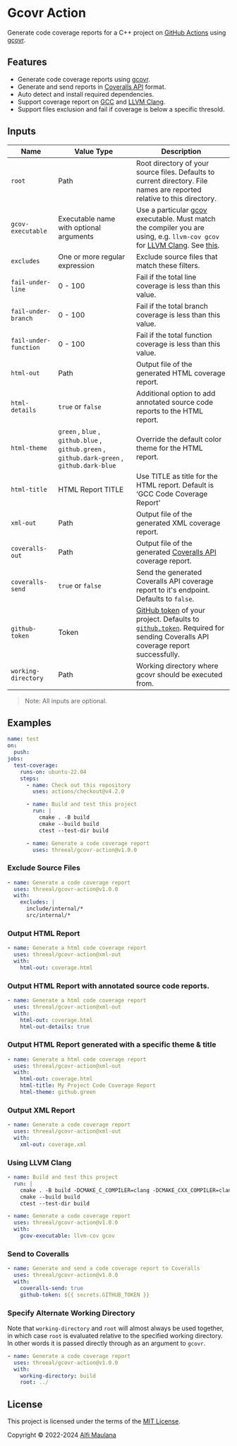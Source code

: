 # Gcovr Action

Generate code coverage reports for a C++ project on [GitHub Actions](https://github.com/features/actions) using [gcovr](https://gcovr.com/en/stable/).

## Features

- Generate code coverage reports using [gcovr](https://gcovr.com/en/stable/).
- Generate and send reports in [Coveralls API](https://docs.coveralls.io/api-introduction) format.
- Auto detect and install required dependencies.
- Support coverage report on [GCC](https://gcc.gnu.org/) and [LLVM Clang](https://clang.llvm.org/).
- Support files exclusion and fail if coverage is below a specific thresold.

## Inputs

| Name | Value Type | Description |
| --- | --- | --- |
| `root` | Path | Root directory of your source files. Defaults to current directory. File names are reported relative to this directory. |
| `gcov-executable` | Executable name with optional arguments | Use a particular [gcov](https://gcc.gnu.org/onlinedocs/gcc/Gcov.html) executable. Must match the compiler you are using, e.g. `llvm-cov gcov` for [LLVM Clang](https://clang.llvm.org/). See [this](https://gcovr.com/en/stable/guide/compiling.html#choosing-the-right-gcov-executable). |
| `excludes` | One or more regular expression | Exclude source files that match these filters. |
| `fail-under-line` | 0 - 100 | Fail if the total line coverage is less than this value. |
| `fail-under-branch` | 0 - 100 | Fail if the total branch coverage is less than this value. |
| `fail-under-function` | 0 - 100 | Fail if the total function coverage is less than this value. |
| `html-out` | Path | Output file of the generated HTML coverage report. |
| `html-details` | `true` or `false`  | Additional option to add annotated source code reports to the HTML report. |
| `html-theme` | `green` , `blue` , `github.blue` , `github.green` , `github.dark-green` , `github.dark-blue` | Override the default color theme for the HTML report. |
| `html-title` | HTML Report TITLE  | Use TITLE as title for the HTML report. Default is ‘GCC Code Coverage Report’ |
| `xml-out` | Path | Output file of the generated XML coverage report. |
| `coveralls-out` | Path | Output file of the generated [Coveralls API](https://docs.coveralls.io/api-introduction) coverage report. |
| `coveralls-send` | `true` or `false` | Send the generated Coveralls API coverage report to it's endpoint. Defaults to `false`. |
| `github-token` | Token | [GitHub token](https://docs.github.com/en/actions/security-guides/automatic-token-authentication) of your project. Defaults to [`github.token`](https://docs.github.com/en/actions/security-guides/automatic-token-authentication). Required for sending Coveralls API coverage report successfully. |
| `working-directory` | Path | Working directory where gcovr should be executed from. |

> Note: All inputs are optional.

## Examples

```yaml
name: test
on:
  push:
jobs:
  test-coverage:
    runs-on: ubuntu-22.04
    steps:
      - name: Check out this repository
        uses: actions/checkout@v4.2.0

      - name: Build and test this project
        run: |
          cmake . -B build
          cmake --build build
          ctest --test-dir build

      - name: Generate a code coverage report
        uses: threeal/gcovr-action@v1.0.0
```

### Exclude Source Files

```yaml
- name: Generate a code coverage report
  uses: threeal/gcovr-action@v1.0.0
  with:
    excludes: |
      include/internal/*
      src/internal/*
```

### Output HTML Report

```yaml
- name: Generate a html code coverage report
  uses: threeal/gcovr-action@xml-out
  with:
    html-out: coverage.html
```

### Output HTML Report with annotated source code reports.

```yaml
- name: Generate a html code coverage report
  uses: threeal/gcovr-action@xml-out
  with:
    html-out: coverage.html
    html-out-details: true
```

### Output HTML Report generated with a specific theme & title

```yaml
- name: Generate a html code coverage report
  uses: threeal/gcovr-action@xml-out
  with:
    html-out: coverage.html
    html-title: My Project Code Coverage Report
    html-theme: github.green
```

### Output XML Report

```yaml
- name: Generate a code coverage report
  uses: threeal/gcovr-action@xml-out
  with:
    xml-out: coverage.xml
```

### Using LLVM Clang

```yaml
- name: Build and test this project
  run: |
    cmake . -B build -DCMAKE_C_COMPILER=clang -DCMAKE_CXX_COMPILER=clang++
    cmake --build build
    ctest --test-dir build

- name: Generate a code coverage report
  uses: threeal/gcovr-action@v1.0.0
  with:
    gcov-executable: llvm-cov gcov
```

### Send to Coveralls

```yaml
- name: Generate and send a code coverage report to Coveralls
  uses: threeal/gcovr-action@v1.0.0
  with:
    coveralls-send: true
    github-token: ${{ secrets.GITHUB_TOKEN }}
```

### Specify Alternate Working Directory
Note that `working-directory` and `root` will almost always be used together, in which case `root` is evaluated relative to the specified working directory. In other words it is passed directly through as an argument to `gcovr`.

```yaml
- name: Generate a code coverage report
  uses: threeal/gcovr-action@v1.0.0
  with:
    working-directory: build
    root: ../
```


## License

This project is licensed under the terms of the [MIT License](./LICENSE).

Copyright © 2022-2024 [Alfi Maulana](https://github.com/threeal/)
